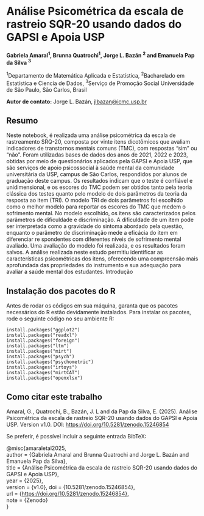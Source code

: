 # Análise Psicométrica da escala de rastreio SQR-20 usando dados do GAPSI e Apoia USP

**Gabriela Amaral<sup>1</sup>, Brunna Quatrochi<sup>1</sup>, Jorge L. Bazán <sup>2</sup> and Emanuela Pap da Silva <sup>3</sup>**

<sup>1</sup>Departamento de Matemática Aplicada e Estatística,
<sup>2</sup>Bacharelado em Estatística e Ciencia de Dados,
<sup>3</sup>Serviço de Promoção Social
Universidade de São Paulo, São Carlos, Brasil


**Autor de contato:** Jorge L. Bazán, jlbazan@icmc.usp.br


## Resumo
 Neste notebook, é realizada uma análise psicométrica da escala de rastreamento SRQ-20, composta por vinte
 itens dicotômicos que avaliam indicadores de transtornos mentais comuns (TMC), com respostas “sim” ou
 “não”. Foram utilizadas bases de dados dos anos de 2021, 2022 e 2023, obtidas por meio de questionários
 aplicados pela GAPSI e Apoia USP, que são serviços de apoio psicossocial à saúde mental da comunidade
 universitária da USP, campus de São Carlos, respondidos por alunos de graduação deste campus. Os resultados indicam que o teste é confiável e unidimensional, e os escores do TMC podem ser obtidos tanto
 pela teoria clássica dos testes quanto pelo modelo de dois parâmetros da teoria da resposta ao item (TRI).
 O modelo TRI de dois parâmetros foi escolhido como o melhor modelo para reportar os escores do TMC
 que medem o sofrimento mental. No modelo escolhido, os itens são caracterizados pelos parâmetros de
 dificuldade e discriminação. A dificuldade de um item pode ser interpretada como a gravidade do sintoma
 abordado pela questão, enquanto o parâmetro de discriminação mede a eficácia do item em diferenciar re
spondentes com diferentes níveis de sofrimento mental avaliado. Uma avaliação do modelo foi realizada, e os
 resultados foram salvos. A análise realizada neste estudo permitiu identificar as características psicométricas
 dos itens, oferecendo uma compreensão mais aprofundada das propriedades do instrumento e sua adequação
 para avaliar a saúde mental dos estudantes.
 Introdução
 
## Instalação dos pacotes do R

Antes de rodar os códigos em sua máquina, garanta que os pacotes necessários do R estão devidamente instalados. Para instalar os pacotes, rode o seguinte código no seu ambiente R:

```
install.packages("ggplot2") 
install.packages("readxl") 
install.packages("foreign")
install.packages("ltm")
install.packages("mirt")
install.packages("psych")
install.packages("psychometric")
install.packages("irtoys")
install.packages("mirtCAT")
install.packages("openxlsx")
```
## Como citar este trabalho

Amaral, G., Quatrochi, B., Bazán, J. L and da Pap da Silva, E. (2025). Análise Psicométrica da escala de rastreio SQR-20 usando dados do GAPSI e Apoia USP. 
Version v1.0. DOI: https://doi.org/10.5281/zenodo.15246854

Se preferir, é possível incluir a seguinte entrada BibTeX:

@misc{amaraletal2025, <br>
author = {Gabriela Amaral and Brunna  Quatrochi and Jorge L. Bazán and Emanuela Pap da Silva},  <br>
title = {Análise Psicométrica da escala de rastreio SQR-20 usando dados do GAPSI e Apoia USP},  <br>
year = {2025},  <br>
version = {v1.0},
doi = {10.5281/zenodo.15246854}, <br>
url = {https://doi.org/10.5281/zenodo.15246854}, <br>
note = {Zenodo} <br>
} <br>

